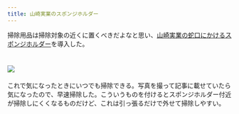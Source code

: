 ```yaml
---
title: 山崎実業のスポンジホルダー
---
```

掃除用品は掃除対象の近くに置くべきだよなと思い、[山崎実業の蛇口にかけるスポンジホルダー](https://www.amazon.co.jp/dp/B07MM4GC6P)を導入した。

![](https://lh3.googleusercontent.com/docs/ADP-6oH2nIHPx9Lp1raCy4OoBRIQ7N3xbyKwjFwtesOz-MHnbXoj9lsTsNc35rSEAA4H7KQzdLuyceCYK1AoDa6kC7F104XOO9IlYJcsDqzTtbjKuyjj9velsGNRpEDtJqp3QbvAxbU255NH5OKKVb8lPERyYfzs6wA1YV74HWOD2owhZwSCWVOY8yxZv75cU6d7-vXqoC0gE_Wc3AKRrRmkO_16oPyC7xZ7OdWkVWsdgtSj_ixdeuwWMihHqft0P4HNPk6louXOynuKK3KRZvpPVNrtjFZo7aYu3VkHtKupaVMJI4qCVd5Xdr2vJHc7iEg9Jglw2Bc8brbYXzp_cLUjRXWA_6nXmUYmZJwk9df27V1_Btw46mTYJIrgY3_dG8EP8opVbUkMpG7PniDhb9hg4jeVPLnCubU78DDqk6sLWxIT5Jo2H7hqb0ZoocA1US4r4IJH23EjcT1rJeGynfFPvLtB7avyWuxSaQ-e7a5ackRHHczbh1bvcNNgWR9D1UL_07vgEcLnDpdrAnsyzgTOYF40NA7iGXiBuna3crnmJ_kxQDec2jXYppmlUotVqPt2IQwFjG8EYOEENRsT9M0vrcYNmMcoOtYA6l1bcynW7QHor5DEmzlGlBGYSfuGg-tKaZOyF1QX31pmXjN8y0E8bn81EFQlLhGvO-VArJZb1G4gPmqIY-2wID0dYAjGUnlBu3GdGM8ZUPjJL-T47WZcGnQ8N9E3PYmrgsn4sCjl4fNrG0O0FI6aX5FcRNoo3nJ7pcVXFjG33494KY9kmkOyFmvaQM7NGUD5PEvgnN6PBuo_jgE0XaAqeqyyMZLfHAzc5Gh4mVohaI0KvHwDtuQP2RbecQLFWIyI60eymyz5GHGsGX0WGx2H1Encj1tTgLkZ7A46Yk7oLSl0BYHBcGnEJeVROEKsjjsbpILxZLK0wxBN1xUd6f-hNmPYgDPlOrlgjCfo_PwaLNY2Wos4_9KDPpcipiDW-jKNnNZeXJVGuVloKPG9bVPCE0_Zq9Ecg8Pb9_Evt32Okd9airYpX7bS6NSxDANKz-EQ6JkuhaAuQ67iK93g4cJlTxWC3g0bqciwBWIA0NhGx4-gZIbtVzymB3PV8jd0Kw7J873xPQrupxu4C8xyveWSoA4C4rKWufat2vevZcE6goR3D9mQlX7TnZAMJH26xFldYaid2bZKd5ntm2QkD6Lp05BNF40cg03dHZ_RUjkDjqMxSr1MO93scaSouD6eqUyIQTl4PVVv2ehzuGl_)
================================================================================================================================================================================================================================================================================================================================================================================================================================================================================================================================================================================================================================================================================================================================================================================================================================================================================================================================================================================================================================================================================================================================================================================================================================================================================================================================================================

これで気になったときにいつでも掃除できる。写真を撮って記事に載せていたら気になったので、早速掃除した。こういうものを付けるとスポンジホルダー付近が掃除しにくくなるものだけど、これは引っ張るだけで外せて掃除しやすい。
